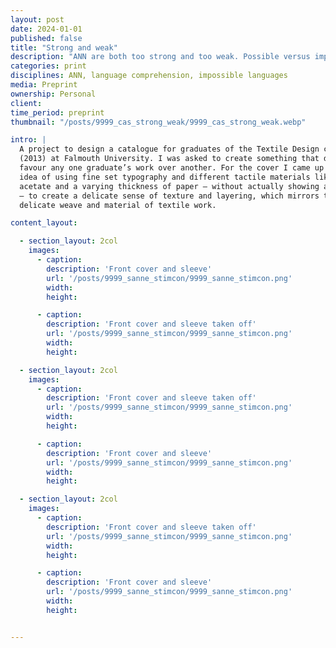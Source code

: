 ```yaml
---
layout: post
date: 2024-01-01
published: false
title: "Strong and weak"
description: "ANN are both too strong and too weak. Possible versus impossible languages."
categories: print
disciplines: ANN, language comprehension, impossible languages
media: Preprint
ownership: Personal
client:
time_period: preprint
thumbnail: "/posts/9999_cas_strong_weak/9999_cas_strong_weak.webp"

intro: |
  A project to design a catalogue for graduates of the Textile Design course
  (2013) at Falmouth University. I was asked to create something that did not
  favour any one graduate’s work over another. For the cover I came up with the
  idea of using fine set typography and different tactile materials like clear
  acetate and a varying thickness of paper — without actually showing any work
  — to create a delicate sense of texture and layering, which mirrors the
  delicate weave and material of textile work.

content_layout:

  - section_layout: 2col
    images:
      - caption:
        description: 'Front cover and sleeve'
        url: '/posts/9999_sanne_stimcon/9999_sanne_stimcon.png'
        width:
        height:

      - caption:
        description: 'Front cover and sleeve taken off'
        url: '/posts/9999_sanne_stimcon/9999_sanne_stimcon.png'
        width:
        height:

  - section_layout: 2col
    images:
      - caption:
        description: 'Front cover and sleeve taken off'
        url: '/posts/9999_sanne_stimcon/9999_sanne_stimcon.png'
        width:
        height:

      - caption:
        description: 'Front cover and sleeve'
        url: '/posts/9999_sanne_stimcon/9999_sanne_stimcon.png'
        width:
        height:

  - section_layout: 2col
    images:
      - caption:
        description: 'Front cover and sleeve taken off'
        url: '/posts/9999_sanne_stimcon/9999_sanne_stimcon.png'
        width:
        height:

      - caption:
        description: 'Front cover and sleeve'
        url: '/posts/9999_sanne_stimcon/9999_sanne_stimcon.png'
        width:
        height:


---
```

